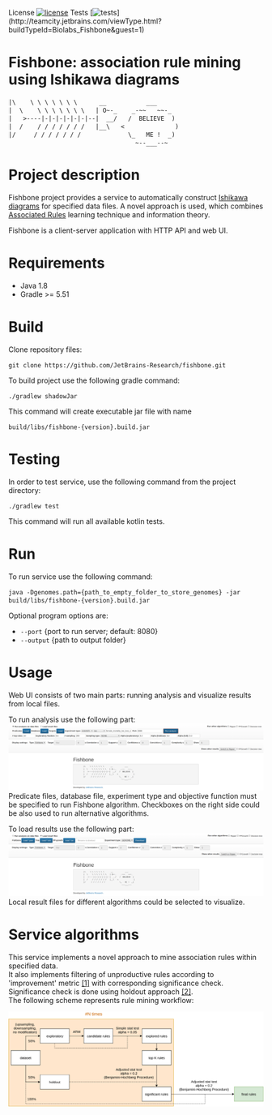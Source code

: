 License [![license](https://img.shields.io/github/license/mashape/apistatus.svg)](https://opensource.org/licenses/MIT)
Tests [![tests](http://teamcity.jetbrains.com/app/rest/builds/buildType:(id:Biolabs_Fishbone)/statusIcon.svg)](http://teamcity.jetbrains.com/viewType.html?buildTypeId=Biolabs_Fishbone&guest=1)

Fishbone: association rule mining using Ishikawa diagrams
=========================================================

```
|\    \ \ \ \ \ \ \      __           ___
|  \    \ \ \ \ \ \ \   | O~-_    _-~~   ~~-_
|   >----|-|-|-|-|-|-|--|  __/   /  BELIEVE  )
|  /    / / / / / / /   |__\   <              )
|/     / / / / / / /             \_   ME !  _)
                                   ~--___--~
```

# Project description

Fishbone project provides a service to automatically
construct [Ishikawa diagrams](https://en.wikipedia.org/wiki/Ishikawa_diagram) for specified data files. 
A novel approach is used, which combines [Associated Rules](https://en.wikipedia.org/wiki/Association_rule_learning) 
learning technique and information theory.

Fishbone is a client-server application with HTTP API and web UI.

# Requirements

* Java 1.8
* Gradle >= 5.51

# Build

Clone repository files:

    git clone https://github.com/JetBrains-Research/fishbone.git

To build project use the following gradle command:

    ./gradlew shadowJar 

This command will create executable jar file with name

    build/libs/fishbone-{version}.build.jar

# Testing

In order to test service, use the following command from the project directory:

    ./gradlew test

This command will run all available kotlin tests.

# Run

To run service use the following command:

    java -Dgenomes.path={path_to_empty_folder_to_store_genomes} -jar build/libs/fishbone-{version}.build.jar

Optional program options are:

* `--port` {port to run server; default: 8080}
* `--output` {path to output folder}

# Usage

Web UI consists of two main parts: running analysis and visualize results from local files.

To run analysis use the following part:
![alt text](src/main/resources/readme/fishbone_ui_1.png "Run analysis UI")
Predicate files, database file, experiment type and objective function must be specified to run Fishbone algorithm.
Checkboxes on the right side could be also used to run alternative algorithms.

To load results use the following part:
![alt text](src/main/resources/readme/fishbone_ui_2.png "Load results UI")
Local result files for different algorithms could be selected to visualize.

# Service algorithms

This service implements a novel approach to mine association rules within specified data. <br/>
It also implements filtering of unproductive rules according to 'improvement'
metric [[1]](https://link.springer.com/article/10.1023/A:1009895914772) with corresponding significance check.
Significance check is done using holdout approach [[2]](https://link.springer.com/article/10.1007/s10994-007-5006-x).
<br/>
The following scheme represents rule mining workflow:

![alt text](src/main/resources/readme/stat.png "Workflow")